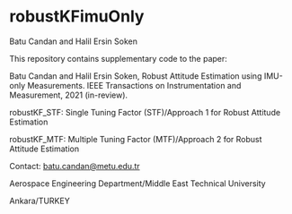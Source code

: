 # robustKFimuOnly

Batu Candan and Halil Ersin Soken

This repository contains supplementary code to the paper:

Batu Candan and Halil Ersin Soken, Robust Attitude Estimation using IMU-only Measurements. IEEE Transactions on Instrumentation and Measurement, 2021 (in-review).

robustKF_STF: Single Tuning Factor (STF)/Approach 1 for Robust Attitude Estimation

robustKF_MTF: Multiple Tuning Factor (MTF)/Approach 2 for Robust Attitude Estimation

Contact: batu.candan@metu.edu.tr

Aerospace Engineering Department/Middle East Technical University

Ankara/TURKEY


